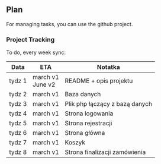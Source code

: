 ## Plan

For managing tasks, you can use the github project.

### Project Tracking

To do, every week sync:

Data   |  ETA                 | Notatka            |
-------|----------------------|--------------------|
tydz 1 | march v1<br/>June v2 |  README + opis projektu      |
tydz 2 | march v1             |  Baza danych       |
tydz 3 | march v1             |  Plik php łączący z bazą danych   |
tydz 4 | march v1             |  Strona logowania                  |
tydz 5 | march v1             |  Strona rejestracji                  |
tydz 6 | march v1             |  Strona główna                  |
tydz 7 | march v1             |  Koszyk                  |
tydz 8 | march v1             |  Strona finalizacji zamówienia                  |

